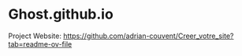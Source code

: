 # Ghost.github.io
Project Website:  https://github.com/adrian-couvent/Creer_votre_site?tab=readme-ov-file
